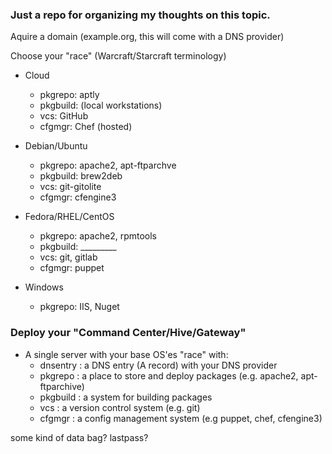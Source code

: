 ### Just a repo for organizing my thoughts on this topic.
Aquire a domain (example.org, this will come with a DNS provider)

Choose your "race" (Warcraft/Starcraft terminology)
  - Cloud
      - pkgrepo: aptly
      - pkgbuild: (local workstations)
      - vcs: GitHub
      - cfgmgr: Chef (hosted)

  - Debian/Ubuntu
      - pkgrepo: apache2, apt-ftparchve
      - pkgbuild: brew2deb
      - vcs: git-gitolite
      - cfgmgr: cfengine3

  - Fedora/RHEL/CentOS
      - pkgrepo: apache2, rpmtools
      - pkgbuild: _________
      - vcs: git, gitlab
      - cfgmgr: puppet

  - Windows
      - pkgrepo: IIS, Nuget

### Deploy your "Command Center/Hive/Gateway"
  - A single server with your base OS'es "race" with:
    - dnsentry : a DNS entry (A record) with your DNS provider
    - pkgrepo  : a place to store and deploy packages (e.g. apache2, apt-ftparchive)
    - pkgbuild : a system for building packages
    - vcs      : a version control system (e.g. git)
    - cfgmgr   : a config management system (e.g puppet, chef, cfengine3)


some kind of data bag? lastpass?

